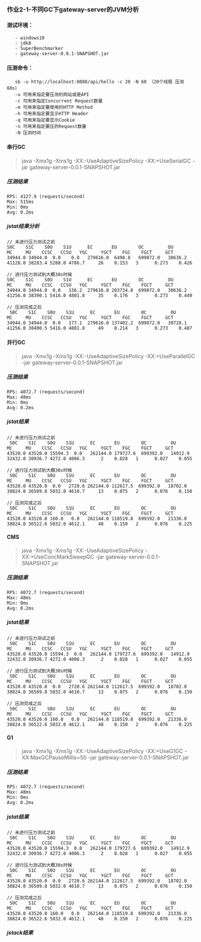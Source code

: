 ### 作业2-1-不同GC下gateway-server的JVM分析
#### 测试环境：
       - windows10
       - jdk8
       - SuperBenchmarker
       - gateway-server-0.0.1-SNAPSHOT.jar
#### 压测命令：
       sb -u http://localhost:8088/api/hello -c 20 -N 60 （20个线程 压测60s）
       -u 可用来指定要压测的网站或是API
       -c 可用来指定Concurrent Request数量     
       -m 可用来指定要使用的HTTP Method
       -h 可用来指定要显示HTTP Header
       -q 可用来指定要显示Cookie
       -n 可用来指定要压的Request数量
       -N 压测时间


#### 串行GC
> java -Xmx1g -Xms1g -XX:-UseAdaptiveSizePolicy -XX:+UseSerialGC -jar gateway-server-0.0.1-SNAPSHOT.jar 
##### 压测结果
```
RPS: 4127.9 (requests/second)
Max: 515ms
Min: 0ms
Avg: 0.2ms
```
##### jstat结果分析
```
// 未进行压力测试之前
S0C    S1C    S0U    S1U      EC       EU        OC         OU       MC     MU    CCSC   CCSU   YGC     YGCT    FGC    FGCT     GCT
34944.0 34944.0  0.0    0.0   279616.0  6498.8   699072.0   30636.2   41128.0 38283.4 5288.0 4786.7     26    0.153   3      0.273    0.426

// 进行压力测试到大概30s时候
S0C    S1C    S0U    S1U      EC       EU        OC         OU       MC     MU    CCSC   CCSU   YGC     YGCT    FGC    FGCT     GCT
34944.0 34944.0  0.0   136.2  279616.0 203734.8  699072.0   30636.2   41256.0 38390.1 5416.0 4801.8     35    0.176   3      0.273    0.449

// 压测完成之后
 S0C    S1C    S0U    S1U      EC       EU        OC         OU       MC     MU    CCSC   CCSU   YGC     YGCT    FGC    FGCT     GCT
34944.0 34944.0  0.0   177.1  279616.0 137402.2  699072.0   30728.1   41256.0 38400.5 5416.0 4801.8     49    0.214   3      0.273    0.487

```

#### 并行GC
> java -Xmx1g -Xms1g -XX:-UseAdaptiveSizePolicy -XX:+UseParallelGC -jar gateway-server-0.0.1-SNAPSHOT.jar 
##### 压测结果
```
RPS: 4072.7 (requests/second)
Max: 48ms
Min: 0ms
Avg: 0.2ms
```
##### jstat结果
```
// 未进行压力测试之前
 S0C    S1C    S0U    S1U      EC       EU        OC         OU       MC     MU    CCSC   CCSU   YGC     YGCT    FGC    FGCT     GCT
43520.0 43520.0 15594.3  0.0   262144.0 179727.6  699392.0   14912.9   32432.0 30936.7 4272.0 4006.3      2    0.028   1      0.027    0.055

// 进行压力测试到大概30s时候
 S0C    S1C    S0U    S1U      EC       EU        OC         OU       MC     MU    CCSC   CCSU   YGC     YGCT    FGC    FGCT     GCT
43520.0 43520.0  0.0   2720.6 262144.0 112617.5  699392.0   18702.0   38824.0 36509.8 5032.0 4610.7     13    0.075   2      0.076    0.150

// 压测完成之后
 S0C    S1C    S0U    S1U      EC       EU        OC         OU       MC     MU    CCSC   CCSU   YGC     YGCT    FGC    FGCT     GCT
43520.0 43520.0 160.0   0.0   262144.0 118519.8  699392.0   21336.0   38824.0 36522.6 5032.0 4612.1     48    0.150   2      0.076    0.225
```


#### CMS
> java -Xmx1g -Xms1g -XX:-UseAdaptiveSizePolicy -XX:+UseConcMarkSweepGC -jar gateway-server-0.0.1-SNAPSHOT.jar 
##### 压测结果
```
RPS: 4072.7 (requests/second)
Max: 48ms
Min: 0ms
Avg: 0.2ms
```
##### jstat结果
```
// 未进行压力测试之前
 S0C    S1C    S0U    S1U      EC       EU        OC         OU       MC     MU    CCSC   CCSU   YGC     YGCT    FGC    FGCT     GCT
43520.0 43520.0 15594.3  0.0   262144.0 179727.6  699392.0   14912.9   32432.0 30936.7 4272.0 4006.3      2    0.028   1      0.027    0.055

// 进行压力测试到大概30s时候
 S0C    S1C    S0U    S1U      EC       EU        OC         OU       MC     MU    CCSC   CCSU   YGC     YGCT    FGC    FGCT     GCT
43520.0 43520.0  0.0   2720.6 262144.0 112617.5  699392.0   18702.0   38824.0 36509.8 5032.0 4610.7     13    0.075   2      0.076    0.150

// 压测完成之后
 S0C    S1C    S0U    S1U      EC       EU        OC         OU       MC     MU    CCSC   CCSU   YGC     YGCT    FGC    FGCT     GCT
43520.0 43520.0 160.0   0.0   262144.0 118519.8  699392.0   21336.0   38824.0 36522.6 5032.0 4612.1     48    0.150   2      0.076    0.225
```

#### G1
> java -Xmx1g -Xms1g -XX:-UseAdaptiveSizePolicy -XX:+UseG1GC -XX:MaxGCPauseMillis=50 -jar gateway-server-0.0.1-SNAPSHOT.jar 
##### 压测结果
 ```
 RPS: 4072.7 (requests/second)
 Max: 48ms
 Min: 0ms
 Avg: 0.2ms
 ```
##### jstat结果
 ```
 // 未进行压力测试之前
  S0C    S1C    S0U    S1U      EC       EU        OC         OU       MC     MU    CCSC   CCSU   YGC     YGCT    FGC    FGCT     GCT
 43520.0 43520.0 15594.3  0.0   262144.0 179727.6  699392.0   14912.9   32432.0 30936.7 4272.0 4006.3      2    0.028   1      0.027    0.055
 
 // 进行压力测试到大概30s时候
  S0C    S1C    S0U    S1U      EC       EU        OC         OU       MC     MU    CCSC   CCSU   YGC     YGCT    FGC    FGCT     GCT
 43520.0 43520.0  0.0   2720.6 262144.0 112617.5  699392.0   18702.0   38824.0 36509.8 5032.0 4610.7     13    0.075   2      0.076    0.150
 
 // 压测完成之后
  S0C    S1C    S0U    S1U      EC       EU        OC         OU       MC     MU    CCSC   CCSU   YGC     YGCT    FGC    FGCT     GCT
 43520.0 43520.0 160.0   0.0   262144.0 118519.8  699392.0   21336.0   38824.0 36522.6 5032.0 4612.1     48    0.150   2      0.076    0.225
 ```
##### jstack结果
